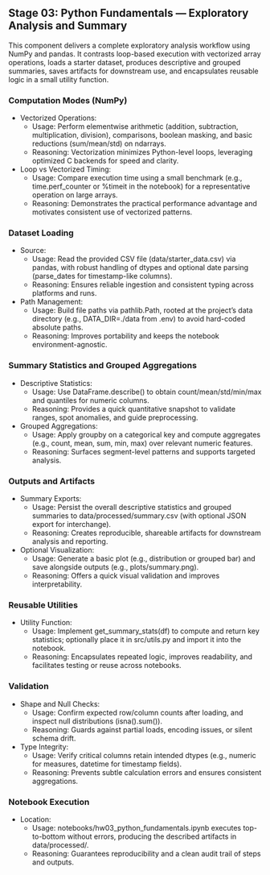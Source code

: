 ## Stage 03: Python Fundamentals — Exploratory Analysis and Summary

This component delivers a complete exploratory analysis workflow using NumPy and pandas. It contrasts loop-based execution with vectorized array operations, loads a starter dataset, produces descriptive and grouped summaries, saves artifacts for downstream use, and encapsulates reusable logic in a small utility function.

### Computation Modes (NumPy)
- Vectorized Operations:
  - Usage: Perform elementwise arithmetic (addition, subtraction, multiplication, division), comparisons, boolean masking, and basic reductions (sum/mean/std) on ndarrays.
  - Reasoning: Vectorization minimizes Python-level loops, leveraging optimized C backends for speed and clarity.
- Loop vs Vectorized Timing:
  - Usage: Compare execution time using a small benchmark (e.g., time.perf_counter or %timeit in the notebook) for a representative operation on large arrays.
  - Reasoning: Demonstrates the practical performance advantage and motivates consistent use of vectorized patterns.

### Dataset Loading
- Source:
  - Usage: Read the provided CSV file (data/starter_data.csv) via pandas, with robust handling of dtypes and optional date parsing (parse_dates for timestamp-like columns).
  - Reasoning: Ensures reliable ingestion and consistent typing across platforms and runs.
- Path Management:
  - Usage: Build file paths via pathlib.Path, rooted at the project’s data directory (e.g., DATA_DIR=./data from .env) to avoid hard-coded absolute paths.
  - Reasoning: Improves portability and keeps the notebook environment-agnostic.

### Summary Statistics and Grouped Aggregations
- Descriptive Statistics:
  - Usage: Use DataFrame.describe() to obtain count/mean/std/min/max and quantiles for numeric columns.
  - Reasoning: Provides a quick quantitative snapshot to validate ranges, spot anomalies, and guide preprocessing.
- Grouped Aggregations:
  - Usage: Apply groupby on a categorical key and compute aggregates (e.g., count, mean, sum, min, max) over relevant numeric features.
  - Reasoning: Surfaces segment-level patterns and supports targeted analysis.

### Outputs and Artifacts
- Summary Exports:
  - Usage: Persist the overall descriptive statistics and grouped summaries to data/processed/summary.csv (with optional JSON export for interchange).
  - Reasoning: Creates reproducible, shareable artifacts for downstream analysis and reporting.
- Optional Visualization:
  - Usage: Generate a basic plot (e.g., distribution or grouped bar) and save alongside outputs (e.g., plots/summary.png).
  - Reasoning: Offers a quick visual validation and improves interpretability.

### Reusable Utilities
- Utility Function:
  - Usage: Implement get_summary_stats(df) to compute and return key statistics; optionally place it in src/utils.py and import it into the notebook.
  - Reasoning: Encapsulates repeated logic, improves readability, and facilitates testing or reuse across notebooks.

### Validation
- Shape and Null Checks:
  - Usage: Confirm expected row/column counts after loading, and inspect null distributions (isna().sum()).
  - Reasoning: Guards against partial loads, encoding issues, or silent schema drift.
- Type Integrity:
  - Usage: Verify critical columns retain intended dtypes (e.g., numeric for measures, datetime for timestamp fields).
  - Reasoning: Prevents subtle calculation errors and ensures consistent aggregations.

### Notebook Execution
- Location:
  - Usage: notebooks/hw03_python_fundamentals.ipynb executes top-to-bottom without errors, producing the described artifacts in data/processed/.
  - Reasoning: Guarantees reproducibility and a clean audit trail of steps and outputs.